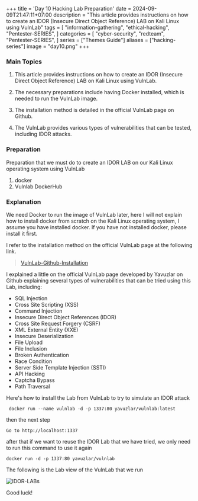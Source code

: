 +++
title = 'Day 10 Hacking Lab Preparation'
date = 2024-09-09T21:47:11+07:00
description = "This article provides instructions on how to create an IDOR (Insecure Direct Object Reference) LAB on Kali Linux using VulnLab"
tags = [
    "information-gathering",
    "ethical-hacking",
    "Pentester-SERIES",
]
categories = [
    "cyber-security",
    "redteam",
    "Pentester-SERIES",
]
series = ["Themes Guide"]
aliases = ["hacking-series"]
image = "day10.png"
+++

### Main Topics
1. This article provides instructions on how to create an IDOR (Insecure Direct Object Reference) LAB on Kali Linux using VulnLab. 

2. The necessary preparations include having Docker installed, which is needed to run the VulnLab image. 

3. The installation method is detailed in the official VulnLab page on Github. 

4. The VulnLab provides various types of vulnerabilities that can be tested, including IDOR attacks. 

### Preparation

Preparation that we must do to create an IDOR LAB on our Kali Linux operating system using VulnLab
1. docker
2. Vulnlab DockerHub

### Explanation

We need Docker to run the image of VulnLab later, here I will not explain how to install docker from scratch on the Kali Linux operating system, I assume you have installed docker. If you have not installed docker, please install it first.

I refer to the installation method on the official VulnLab page at the following link.

> [VulnLab-Github-Installation](https://github.com/Yavuzlar/VulnLab)

I explained a little on the official VulnLab page developed by Yavuzlar on Github explaining several types of vulnerabilities that can be tried using this Lab, including:

- SQL Injection
- Cross Site Scripting (XSS)
- Command Injection
- Insecure Direct Object References (IDOR)
- Cross Site Request Forgery (CSRF)
- XML External Entity (XXE)
- Insecure Deserialization
- File Upload
- File Inclusion
- Broken Authentication
- Race Condition
- Server Side Template Injection (SSTI)
- API Hacking
- Captcha Bypass
- Path Traversal


Here's how to install the Lab from VulnLab to try to simulate an IDOR attack

````
 docker run --name vulnlab -d -p 1337:80 yavuzlar/vulnlab:latest
````

then the next step

````
Go to http://localhost:1337
````

after that if we want to reuse the IDOR Lab that we have tried, we only need to run this command to use it again

````
docker run -d -p 1337:80 yavuzlar/vulnlab
````

The following is the Lab view of the VulnLab that we run

![IDOR-LABs](/post/images/idor.png)

Good luck!
